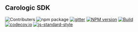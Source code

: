 ## Carologic SDK

![Contributers](https://img.shields.io/github/contributors/cartologic/sdk.svg)
![npm package](https://img.shields.io/npm/v/@cartologic/sdk.svg)
[![gitter](https://badges.gitter.im/Join%20Chat.svg)](https://gitter.im/cartologic/sdk?utm_source=badge&utm_medium=badge&utm_campaign=pr-badge&utm_content=badge)
[![NPM version](https://img.shields.io/npm/v/sdk.svg?style=flat-square)](https://www.npmjs.com/package/sdk)
[![Build](https://travis-ci.org/cartologic/sdk.svg?branch=master)](https://travis-ci.org/cartologic/sdk)
[![codecov.io](https://codecov.io/github/cartologic/sdk/coverage.svg?branch=master)](https://codecov.io/github/cartologic/sdk?branch=master)
[![js-standard-style](https://img.shields.io/badge/code%20style-standard-brightgreen.svg)](http://standardjs.com/)